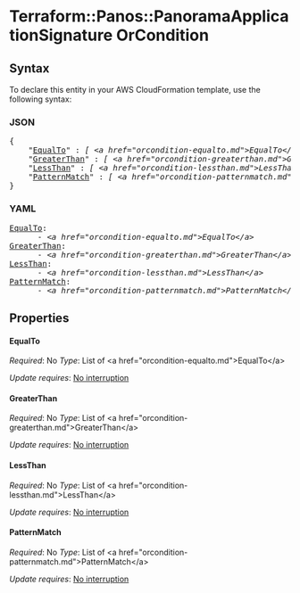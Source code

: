 # Terraform::Panos::PanoramaApplicationSignature OrCondition

## Syntax

To declare this entity in your AWS CloudFormation template, use the following syntax:

### JSON

<pre>
{
    "<a href="#equalto" title="EqualTo">EqualTo</a>" : <i>[ &lt;a href=&#34;orcondition-equalto.md&#34;&gt;EqualTo&lt;/a&gt;, ... ]</i>,
    "<a href="#greaterthan" title="GreaterThan">GreaterThan</a>" : <i>[ &lt;a href=&#34;orcondition-greaterthan.md&#34;&gt;GreaterThan&lt;/a&gt;, ... ]</i>,
    "<a href="#lessthan" title="LessThan">LessThan</a>" : <i>[ &lt;a href=&#34;orcondition-lessthan.md&#34;&gt;LessThan&lt;/a&gt;, ... ]</i>,
    "<a href="#patternmatch" title="PatternMatch">PatternMatch</a>" : <i>[ &lt;a href=&#34;orcondition-patternmatch.md&#34;&gt;PatternMatch&lt;/a&gt;, ... ]</i>
}
</pre>

### YAML

<pre>
<a href="#equalto" title="EqualTo">EqualTo</a>: <i>
      - &lt;a href=&#34;orcondition-equalto.md&#34;&gt;EqualTo&lt;/a&gt;</i>
<a href="#greaterthan" title="GreaterThan">GreaterThan</a>: <i>
      - &lt;a href=&#34;orcondition-greaterthan.md&#34;&gt;GreaterThan&lt;/a&gt;</i>
<a href="#lessthan" title="LessThan">LessThan</a>: <i>
      - &lt;a href=&#34;orcondition-lessthan.md&#34;&gt;LessThan&lt;/a&gt;</i>
<a href="#patternmatch" title="PatternMatch">PatternMatch</a>: <i>
      - &lt;a href=&#34;orcondition-patternmatch.md&#34;&gt;PatternMatch&lt;/a&gt;</i>
</pre>

## Properties

#### EqualTo

_Required_: No
_Type_: List of &lt;a href=&#34;orcondition-equalto.md&#34;&gt;EqualTo&lt;/a&gt;

_Update requires_: [No interruption](https://docs.aws.amazon.com/AWSCloudFormation/latest/UserGuide/using-cfn-updating-stacks-update-behaviors.html#update-no-interrupt)

#### GreaterThan

_Required_: No
_Type_: List of &lt;a href=&#34;orcondition-greaterthan.md&#34;&gt;GreaterThan&lt;/a&gt;

_Update requires_: [No interruption](https://docs.aws.amazon.com/AWSCloudFormation/latest/UserGuide/using-cfn-updating-stacks-update-behaviors.html#update-no-interrupt)

#### LessThan

_Required_: No
_Type_: List of &lt;a href=&#34;orcondition-lessthan.md&#34;&gt;LessThan&lt;/a&gt;

_Update requires_: [No interruption](https://docs.aws.amazon.com/AWSCloudFormation/latest/UserGuide/using-cfn-updating-stacks-update-behaviors.html#update-no-interrupt)

#### PatternMatch

_Required_: No
_Type_: List of &lt;a href=&#34;orcondition-patternmatch.md&#34;&gt;PatternMatch&lt;/a&gt;

_Update requires_: [No interruption](https://docs.aws.amazon.com/AWSCloudFormation/latest/UserGuide/using-cfn-updating-stacks-update-behaviors.html#update-no-interrupt)

